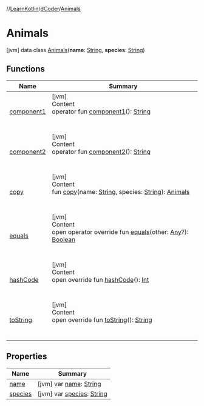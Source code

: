//[LearnKotlin](../../index.md)/[dCoder](../index.md)/[Animals](index.md)



# Animals  
 [jvm] data class [Animals](index.md)(**name**: [String](https://kotlinlang.org/api/latest/jvm/stdlib/kotlin/-string/index.html), **species**: [String](https://kotlinlang.org/api/latest/jvm/stdlib/kotlin/-string/index.html))   


## Functions  
  
|  Name|  Summary| 
|---|---|
| [component1](component1.md)| [jvm]  <br>Content  <br>operator fun [component1](component1.md)(): [String](https://kotlinlang.org/api/latest/jvm/stdlib/kotlin/-string/index.html)  <br><br><br>
| [component2](component2.md)| [jvm]  <br>Content  <br>operator fun [component2](component2.md)(): [String](https://kotlinlang.org/api/latest/jvm/stdlib/kotlin/-string/index.html)  <br><br><br>
| [copy](copy.md)| [jvm]  <br>Content  <br>fun [copy](copy.md)(name: [String](https://kotlinlang.org/api/latest/jvm/stdlib/kotlin/-string/index.html), species: [String](https://kotlinlang.org/api/latest/jvm/stdlib/kotlin/-string/index.html)): [Animals](index.md)  <br><br><br>
| [equals](../../testOk/-rectangle/index.md#kotlin/Any/equals/#kotlin.Any?/PointingToDeclaration/)| [jvm]  <br>Content  <br>open operator override fun [equals](../../testOk/-rectangle/index.md#kotlin/Any/equals/#kotlin.Any?/PointingToDeclaration/)(other: [Any](https://kotlinlang.org/api/latest/jvm/stdlib/kotlin/-any/index.html)?): [Boolean](https://kotlinlang.org/api/latest/jvm/stdlib/kotlin/-boolean/index.html)  <br><br><br>
| [hashCode](../../testOk/-rectangle/index.md#kotlin/Any/hashCode/#/PointingToDeclaration/)| [jvm]  <br>Content  <br>open override fun [hashCode](../../testOk/-rectangle/index.md#kotlin/Any/hashCode/#/PointingToDeclaration/)(): [Int](https://kotlinlang.org/api/latest/jvm/stdlib/kotlin/-int/index.html)  <br><br><br>
| [toString](../../testOk/-rectangle/index.md#kotlin/Any/toString/#/PointingToDeclaration/)| [jvm]  <br>Content  <br>open override fun [toString](../../testOk/-rectangle/index.md#kotlin/Any/toString/#/PointingToDeclaration/)(): [String](https://kotlinlang.org/api/latest/jvm/stdlib/kotlin/-string/index.html)  <br><br><br>


## Properties  
  
|  Name|  Summary| 
|---|---|
| [name](index.md#dCoder/Animals/name/#/PointingToDeclaration/)|  [jvm] var [name](index.md#dCoder/Animals/name/#/PointingToDeclaration/): [String](https://kotlinlang.org/api/latest/jvm/stdlib/kotlin/-string/index.html)   <br>
| [species](index.md#dCoder/Animals/species/#/PointingToDeclaration/)|  [jvm] var [species](index.md#dCoder/Animals/species/#/PointingToDeclaration/): [String](https://kotlinlang.org/api/latest/jvm/stdlib/kotlin/-string/index.html)   <br>

